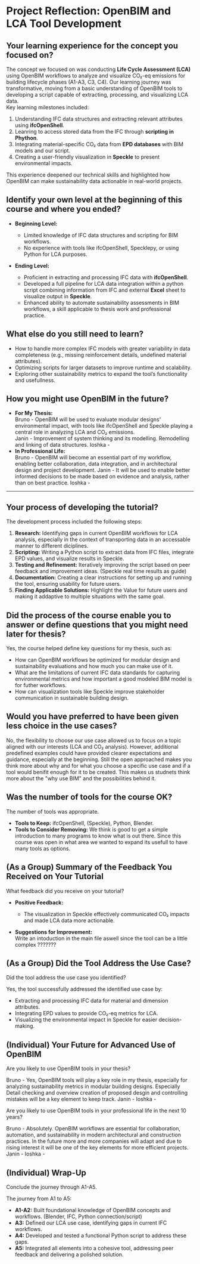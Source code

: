 # **Project Reflection: OpenBIM and LCA Tool Development**


## **Your learning experience for the concept you focused on?**
 
The concept we focused on was conducting **Life Cycle Assessment (LCA)** using OpenBIM workflows to analyze and visualize CO₂-eq emissions for building lifecycle phases (A1-A3, C3, C4). Our learning journey was transformative, moving from a basic understanding of OpenBIM tools to developing a script capable of extracting, processing, and visualizing LCA data.  
Key learning milestones included:
1. Understanding IFC data structures and extracting relevant attributes using **ifcOpenShell**.
2. Leanring to access stored data from the IFC through **scripting in Phython**.
3. Integrating material-specific CO₂ data from **EPD databases** with BIM models and our script.
4. Creating a user-friendly visualization in **Speckle** to present environmental impacts.

This experience deepened our technical skills and highlighted how OpenBIM can make sustainability data actionable in real-world projects.

## **Identify your own level at the beginning of this course and where you ended?**

- **Beginning Level:**  
  - Limited knowledge of IFC data structures and scripting for BIM workflows.  
  - No experience with tools like ifcOpenShell, Specklepy, or using Python for LCA purposes.  

- **Ending Level:**  
  - Proficient in extracting and processing IFC data with **ifcOpenShell**.  
  - Developed a full pipeline for LCA data integration within a python script combining information from IFC and external **Excel** sheet to visualize output in **Speckle**.  
  - Enhanced ability to automate sustainability assessments in BIM workflows, a skill applicable to thesis work and professional practice.

## **What else do you still need to learn?**
 
- How to handle more complex IFC models with greater variability in data completeness (e.g., missing reinforcement details, undefined material attributes).  
- Optimizing scripts for larger datasets to improve runtime and scalability.  
- Exploring other sustainability metrics to expand the tool’s functionality and usefullness.  


## **How you might use OpenBIM in the future?**

- **For My Thesis:**  
	Bruno - OpenBIM will be used to evaluate modular designs' environmental impact, with tools like ifcOpenShell and Speckle playing a central role in analyzing LCA and CO₂ emissions.  
	Janin - Improvement of system thinking and its modelling. Remodelling and linking of data structures.
  Ioshka -
- **In Professional Life:**  
	Bruno - OpenBIM will become an essential part of my workflow, enabling better collaboration, data integration, and in architectural design and project development.
	Janin - It will be used to enable better informed decisions to be made based on evidence and analysis, rather than on best practice.
	Ioshka -
---

## **Your process of developing the tutorial?**

The development process included the following steps:
1. **Research:** Identifying gaps in current OpenBIM workflows for LCA analysis, especially in the context of transporting data in an accessable manner to different diciplines.  
2. **Scripting:** Writing a Python script to extract data from IFC files, integrate EPD values, and visualize results in Speckle.  
3. **Testing and Refinement:** Iteratively improving the script based on peer feedback and improvement ideas. (Speckle real time results as guide)  
4. **Documentation:** Creating a clear instructions for setting up and running the tool, ensuring usability for future users.  
5. **Finding Applicable Solutions:** Highlight the Value for future users and making it addaptive to multiple situations with the same goal. 


## **Did the process of the course enable you to answer or define questions that you might need later for thesis?**

Yes, the course helped define key questions for my thesis, such as:
- How can OpenBIM workflows be optimized for modular design and sustainability evaluations and how much you can make use of it. 
- What are the limitations of current IFC data standards for capturing environmental metrics and how important a good modeled BIM model is for futher workflows. 
- How can visualization tools like Speckle improve stakeholder communication in sustainable building design.

## **Would you have preferred to have been given less choice in the use cases?**

No, the flexibility to choose our use case allowed us to focus on a topic aligned with our interests (LCA and CO₂ analysis). However, additional predefined examples could have provided clearer expectations and guidance, especially at the beginning. Still the open approached makes you think more about why and for what you choose a specific use case and if a tool would benifit enough for it to be created. This makes us studnets think more about the "why use BIM" and the possibilities behind it. 

## **Was the number of tools for the course OK?** 

The number of tools was appropriate.  
- **Tools to Keep:** ifcOpenShell, (Speckle), Python, Blender.  
- **Tools to Consider Removing:** We think is good to get a simple introduction to many programs to know what is out there. Since this course was open in what area we wanted to expand its usefull to have many tools as options.

## **(As a Group) Summary of the Feedback You Received on Your Tutorial**

What feedback did you receive on your tutorial?  

- **Positive Feedback:**  
  - The visualization in Speckle effectively communicated CO₂ impacts and made LCA data more actionable.  

- **Suggestions for Improvement:**  
  Write an intoduction in the main file aswell since the tool can be a little complex
  ???????

## **(As a Group) Did the Tool Address the Use Case?**

Did the tool address the use case you identified?  

Yes, the tool successfully addressed the identified use case by:
- Extracting and processing IFC data for material and dimension attributes.  
- Integrating EPD values to provide CO₂-eq metrics for LCA.  
- Visualizing the environmental impact in Speckle for easier decision-making.


## **(Individual) Your Future for Advanced Use of OpenBIM**

Are you likely to use OpenBIM tools in your thesis?  
 
Bruno - Yes, OpenBIM tools will play a key role in my thesis, especially for analyzing sustainability metrics in modular building designs. Especially Detail checking and overview creation of proposed desgin and controlling mistakes will be a key element to keep track.
Janin -
Ioshka -


Are you likely to use OpenBIM tools in your professional life in the next 10 years?  

Bruno - Absolutely. OpenBIM workflows are essential for collaboration, automation, and sustainability in modern architectural and construction practices. In the future more and more companies will adapt and due to rising interest it will be one of the key elements for more efficient projects.
Janin -
Ioshka -

## **(Individual) Wrap-Up**

Conclude the journey through A1-A5.  
 
The journey from A1 to A5: 
- **A1-A2:** Built foundational knowledge of OpenBIM concepts and workflows. (Blender, IFC, Python connection/script) 
- **A3:** Defined our LCA use case, identifying gaps in current IFC workflows.  
- **A4:** Developed and tested a functional Python script to address these gaps.  
- **A5:** Integrated all elements into a cohesive tool, addressing peer feedback and delivering a polished solution.  

